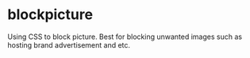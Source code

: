 # blockpicture
Using CSS to block picture. Best for blocking unwanted images such as hosting brand advertisement and etc. 

